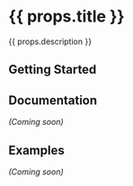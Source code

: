 # {{ props.title }}

{{ props.description }}

## Getting Started

## Documentation
_(Coming soon)_

## Examples
_(Coming soon)_

